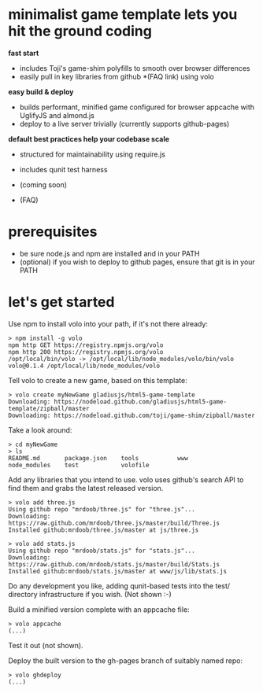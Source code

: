 # minimalist game template lets you hit the ground coding

**fast start**

* includes Toji's game-shim polyfills to smooth over browser differences 
* easily pull in key libraries from github *(FAQ link) using volo

**easy build & deploy**

* builds performant, minified game configured for browser appcache with UglifyJS and almond.js
* deploy to a live server trivially (currently supports github-pages)

**default best practices help your codebase scale**

* structured for maintainability using require.js
* includes qunit test harness

* (coming soon)
* (FAQ)

# prerequisites
* be sure node.js and npm are installed and in your PATH
* (optional) if you wish to deploy to github pages, ensure that git is in your PATH

# let's get started

Use npm to install volo into your path, if it's not there already:

    > npm install -g volo
    npm http GET https://registry.npmjs.org/volo
    npm http 200 https://registry.npmjs.org/volo
    /opt/local/bin/volo -> /opt/local/lib/node_modules/volo/bin/volo
    volo@0.1.4 /opt/local/lib/node_modules/volo

Tell volo to create a new game, based on this template:

    > volo create myNewGame gladiusjs/html5-game-template
    Downloading: https://nodeload.github.com/gladiusjs/html5-game-template/zipball/master
    Downloading: https://nodeload.github.com/toji/game-shim/zipball/master

Take a look around:

    > cd myNewGame
    > ls
    README.md       package.json    tools           www
    node_modules    test            volofile

Add any libraries that you intend to use.  volo uses github's search API to
find them and grabs the latest released version.

    > volo add three.js
    Using github repo "mrdoob/three.js" for "three.js"...
    Downloading: https://raw.github.com/mrdoob/three.js/master/build/Three.js
    Installed github:mrdoob/three.js/master at js/three.js
  
    > volo add stats.js
    Using github repo "mrdoob/stats.js" for "stats.js"...
    Downloading: https://raw.github.com/mrdoob/stats.js/master/build/Stats.js
    Installed github:mrdoob/stats.js/master at www/js/lib/stats.js
   
Do any development you like, adding qunit-based tests into the test/ directory
infrastructure if you wish.  (Not shown :-)
   
Build a minified version complete with an appcache file:
   
    > volo appcache
    (...)

Test it out (not shown).

Deploy the built version to the gh-pages branch of suitably named repo:

    > volo ghdeploy
    (...)
